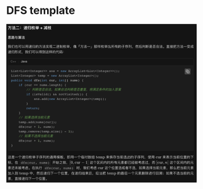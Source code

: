 # DFS template
![alt text](https://github.com/di-huang/CrackInterview/blob/main/resource/1.png?raw=true)
